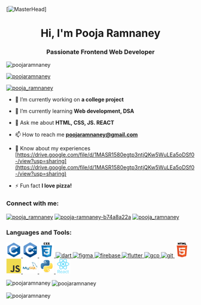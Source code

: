 [![MasterHead](https://i.pinimg.com/564x/1f/87/b2/1f87b29a2df46100a75aa86b170a21cb.jpg)]
<h1 align="center">Hi, I'm Pooja Ramnaney</h1>
<h3 align="center">Passionate Frontend Web Developer</h3>

<p align="left"> <img src="https://komarev.com/ghpvc/?username=poojaramnaney&label=Profile%20views&color=0e75b6&style=flat" alt="poojaramnaney" /> </p>

<p align="left"> <a href="https://github.com/ryo-ma/github-profile-trophy"><img src="https://github-profile-trophy.vercel.app/?username=poojaramnaney" alt="poojaramnaney" /></a> </p>

<p align="left"> <a href="https://twitter.com/pooja_ramnaney" target="blank"><img src="https://img.shields.io/twitter/follow/pooja_ramnaney?logo=twitter&style=for-the-badge" alt="pooja_ramnaney" /></a> </p>

- 🔭 I’m currently working on **a college project**

- 🌱 I’m currently learning **Web development, DSA**

- 💬 Ask me about **HTML, CSS, JS. REACT**

- 📫 How to reach me **poojaramnaney@gmail.com**

- 📄 Know about my experiences [https://drive.google.com/file/d/1MASR1580egtp3ntjQKw5WuLEa5oDSf0-/view?usp=sharing](https://drive.google.com/file/d/1MASR1580egtp3ntjQKw5WuLEa5oDSf0-/view?usp=sharing)

- ⚡ Fun fact **I love pizza!**

<h3 align="left">Connect with me:</h3>
<p align="left">
<a href="https://twitter.com/pooja_ramnaney" target="blank"><img align="center" src="https://raw.githubusercontent.com/rahuldkjain/github-profile-readme-generator/master/src/images/icons/Social/twitter.svg" alt="pooja_ramnaney" height="30" width="40" /></a>
<a href="https://linkedin.com/in/pooja-ramnaney-b74a8a22a" target="blank"><img align="center" src="https://raw.githubusercontent.com/rahuldkjain/github-profile-readme-generator/master/src/images/icons/Social/linked-in-alt.svg" alt="pooja-ramnaney-b74a8a22a" height="30" width="40" /></a>
<a href="https://instagram.com/pooja_ramnaney" target="blank"><img align="center" src="https://raw.githubusercontent.com/rahuldkjain/github-profile-readme-generator/master/src/images/icons/Social/instagram.svg" alt="pooja_ramnaney" height="30" width="40" /></a>
</p>

<h3 align="left">Languages and Tools:</h3>
<p align="left"> <a href="https://www.cprogramming.com/" target="_blank" rel="noreferrer"> <img src="https://raw.githubusercontent.com/devicons/devicon/master/icons/c/c-original.svg" alt="c" width="40" height="40"/> </a> <a href="https://www.w3schools.com/cpp/" target="_blank" rel="noreferrer"> <img src="https://raw.githubusercontent.com/devicons/devicon/master/icons/cplusplus/cplusplus-original.svg" alt="cplusplus" width="40" height="40"/> </a> <a href="https://www.w3schools.com/css/" target="_blank" rel="noreferrer"> <img src="https://raw.githubusercontent.com/devicons/devicon/master/icons/css3/css3-original-wordmark.svg" alt="css3" width="40" height="40"/> </a> <a href="https://dart.dev" target="_blank" rel="noreferrer"> <img src="https://www.vectorlogo.zone/logos/dartlang/dartlang-icon.svg" alt="dart" width="40" height="40"/> </a> <a href="https://www.figma.com/" target="_blank" rel="noreferrer"> <img src="https://www.vectorlogo.zone/logos/figma/figma-icon.svg" alt="figma" width="40" height="40"/> </a> <a href="https://firebase.google.com/" target="_blank" rel="noreferrer"> <img src="https://www.vectorlogo.zone/logos/firebase/firebase-icon.svg" alt="firebase" width="40" height="40"/> </a> <a href="https://flutter.dev" target="_blank" rel="noreferrer"> <img src="https://www.vectorlogo.zone/logos/flutterio/flutterio-icon.svg" alt="flutter" width="40" height="40"/> </a> <a href="https://cloud.google.com" target="_blank" rel="noreferrer"> <img src="https://www.vectorlogo.zone/logos/google_cloud/google_cloud-icon.svg" alt="gcp" width="40" height="40"/> </a> <a href="https://git-scm.com/" target="_blank" rel="noreferrer"> <img src="https://www.vectorlogo.zone/logos/git-scm/git-scm-icon.svg" alt="git" width="40" height="40"/> </a> <a href="https://www.w3.org/html/" target="_blank" rel="noreferrer"> <img src="https://raw.githubusercontent.com/devicons/devicon/master/icons/html5/html5-original-wordmark.svg" alt="html5" width="40" height="40"/> </a> <a href="https://developer.mozilla.org/en-US/docs/Web/JavaScript" target="_blank" rel="noreferrer"> <img src="https://raw.githubusercontent.com/devicons/devicon/master/icons/javascript/javascript-original.svg" alt="javascript" width="40" height="40"/> </a> <a href="https://www.mysql.com/" target="_blank" rel="noreferrer"> <img src="https://raw.githubusercontent.com/devicons/devicon/master/icons/mysql/mysql-original-wordmark.svg" alt="mysql" width="40" height="40"/> </a> <a href="https://www.python.org" target="_blank" rel="noreferrer"> <img src="https://raw.githubusercontent.com/devicons/devicon/master/icons/python/python-original.svg" alt="python" width="40" height="40"/> </a> <a href="https://reactjs.org/" target="_blank" rel="noreferrer"> <img src="https://raw.githubusercontent.com/devicons/devicon/master/icons/react/react-original-wordmark.svg" alt="react" width="40" height="40"/> </a> </p>

<p><img align="left" src="https://github-readme-stats.vercel.app/api/top-langs?username=poojaramnaney&show_icons=true&locale=en&layout=compact" alt="poojaramnaney" /></p>

<p>&nbsp;<img align="center" src="https://github-readme-stats.vercel.app/api?username=poojaramnaney&show_icons=true&locale=en" alt="poojaramnaney" /></p>

<p><img align="center" src="https://github-readme-streak-stats.herokuapp.com/?user=poojaramnaney&" alt="poojaramnaney" /></p>
